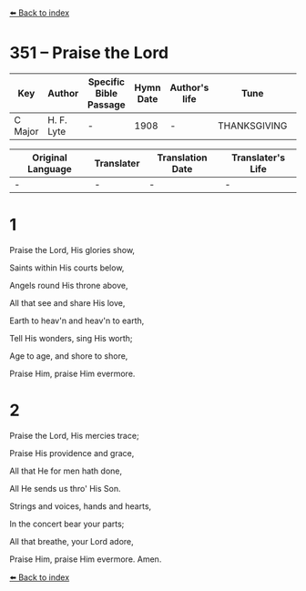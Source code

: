 [⬅️ Back to index](../README.md)

# 351 – Praise the Lord

Key | Author   | Specific Bible Passage     |Hymn Date |Author's life |Tune |Metrical Pattern   |Composer/Source
-- | --------- | ---------------------------|----------|--------------|-----|-------------------|-------------  
C Major |H. F. Lyte |- |1908 |- |THANKSGIVING |- |W. B. Gilbert

Original Language | Translater | Translation Date   | Translater's Life  
----------------- | --------- | --------------------|-------------     
\- |- |- |-




# 1

Praise the Lord, His glories show,

Saints within His courts below,

Angels round His throne above,

All that see and share His love,

Earth to heav'n and heav'n to earth,

Tell His wonders, sing His worth;

Age to age, and shore to shore,

Praise Him, praise Him evermore.



# 2

Praise the Lord, His mercies trace;

Praise His providence and grace,

All that He for men hath done,

All He sends us thro' His Son.

Strings and voices, hands and hearts,

In the concert bear your parts;

All that breathe, your Lord adore, 

Praise Him, praise Him evermore.  Amen.





[⬅️ Back to index](../README.md)
